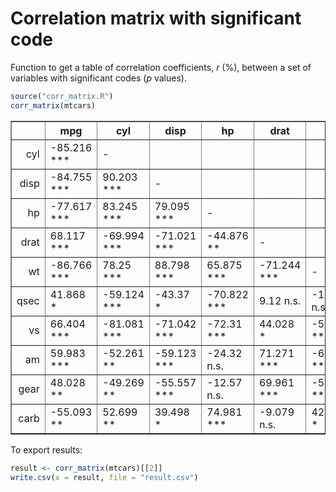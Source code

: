 # Correlation matrix with significant code
Function to get a table of correlation coefficients, *r* (%), between a set of variables with significant codes (*p* values).

```R
source("corr_matrix.R")
corr_matrix(mtcars)
```

<table border=1>
<tr> <th>  </th> <th> mpg </th> <th> cyl </th> <th> disp </th> <th> hp </th> <th> drat </th> <th> wt </th> <th> qsec </th> <th> vs </th> <th> am </th> <th> gear </th>  </tr>
  <tr> <td align="right"> cyl </td> <td> -85.216 *** </td> <td> - </td> <td>  </td> <td>  </td> <td>  </td> <td>  </td> <td>  </td> <td>  </td> <td>  </td> <td>  </td> </tr>
  <tr> <td align="right"> disp </td> <td> -84.755 *** </td> <td> 90.203 *** </td> <td> - </td> <td>  </td> <td>  </td> <td>  </td> <td>  </td> <td>  </td> <td>  </td> <td>  </td> </tr>
  <tr> <td align="right"> hp </td> <td> -77.617 *** </td> <td> 83.245 *** </td> <td> 79.095 *** </td> <td> - </td> <td>  </td> <td>  </td> <td>  </td> <td>  </td> <td>  </td> <td>  </td> </tr>
  <tr> <td align="right"> drat </td> <td> 68.117 *** </td> <td> -69.994 *** </td> <td> -71.021 *** </td> <td> -44.876 ** </td> <td> - </td> <td>  </td> <td>  </td> <td>  </td> <td>  </td> <td>  </td> </tr>
  <tr> <td align="right"> wt </td> <td> -86.766 *** </td> <td> 78.25 *** </td> <td> 88.798 *** </td> <td> 65.875 *** </td> <td> -71.244 *** </td> <td> - </td> <td>  </td> <td>  </td> <td>  </td> <td>  </td> </tr>
  <tr> <td align="right"> qsec </td> <td> 41.868 * </td> <td> -59.124 *** </td> <td> -43.37 * </td> <td> -70.822 *** </td> <td> 9.12 n.s. </td> <td> -17.472 n.s. </td> <td> - </td> <td>  </td> <td>  </td> <td>  </td> </tr>
  <tr> <td align="right"> vs </td> <td> 66.404 *** </td> <td> -81.081 *** </td> <td> -71.042 *** </td> <td> -72.31 *** </td> <td> 44.028 * </td> <td> -55.492 *** </td> <td> 74.454 *** </td> <td> - </td> <td>  </td> <td>  </td> </tr>
  <tr> <td align="right"> am </td> <td> 59.983 *** </td> <td> -52.261 ** </td> <td> -59.123 *** </td> <td> -24.32 n.s. </td> <td> 71.271 *** </td> <td> -69.25 *** </td> <td> -22.986 n.s. </td> <td> 16.835 n.s. </td> <td> - </td> <td>  </td> </tr>
  <tr> <td align="right"> gear </td> <td> 48.028 ** </td> <td> -49.269 ** </td> <td> -55.557 *** </td> <td> -12.57 n.s. </td> <td> 69.961 *** </td> <td> -58.329 *** </td> <td> -21.268 n.s. </td> <td> 20.602 n.s. </td> <td> 79.406 *** </td> <td> - </td> </tr>
  <tr> <td align="right"> carb </td> <td> -55.093 ** </td> <td> 52.699 ** </td> <td> 39.498 * </td> <td> 74.981 *** </td> <td> -9.079 n.s. </td> <td> 42.761 * </td> <td> -65.625 *** </td> <td> -56.961 *** </td> <td> 5.753 n.s. </td> <td> 27.407 n.s. </td> </tr>
   </table>


To export results:
```R
result <- corr_matrix(mtcars)[[2]]
write.csv(x = result, file = "result.csv")
```

